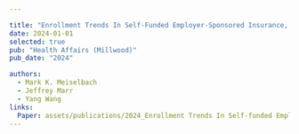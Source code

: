 ```yaml
---

title: "Enrollment Trends In Self-Funded Employer-Sponsored Insurance, 2015 And 2021"
date: 2024-01-01
selected: true
pub: "Health Affairs (Millwood)"
pub_date: "2024"

authors:
  - Mark K. Meiselbach
  - Jeffrey Marr
  - Yang Wang
links:
  Paper: assets/publications/2024_Enrollment Trends In Self-funded Employer Sponsored Insurance 2015 and 2021.pdf
---
```

